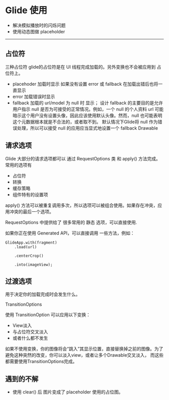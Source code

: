 # Glide 使用

- 解决模拟播放时的闪烁问题
- 使用动态图做 placeholder

---

## 占位符

三种占位符
glide的占位符是在 UI 线程完成加载的。另外变换也不会被应用到 占位符上。

- placehoder 加载时显示 如果没有设置 error 或 fallback 在加载出错后也将一直显示
- error 加载错误时显示
- fallback 加载的 url/model 为 null 时 显示； 设计 fallback  的主要目的是允许用户指示 null 是否为可接受的正常情况。例如，一个 null 的个人资料 url 可能暗示这个用户没有设置头像，因此应该使用默认头像。然而，null 也可能表明这个元数据根本就是不合法的，或者取不到。 默认情况下Glide将 null 作为错误处理，所以可以接受 null 的应用应当显式地设置一个 fallback Drawable


## 请求选项

Glide 大部分的请求选项都可以 通过 RequestOptions 类 和 apply() 方法完成。
常用的选项有
- 占位符 
- 转换 
- 缓存策略
- 组件特有的设置项

apply() 方法可以被重复调用多次，所以选项可以被组合使用。如果存在冲突，应用冲突的最后一个选项。

RequestOptions 中提供给了 很多常用的 静态 选项，可以直接使用.

如果你正在使用 Generated API，可以直接调用 一些方法，例如：
```
GlideApp.with(fragment)
    .load(url)
    
    .centerCrop()
  
    .into(imageView);
``` 
## 过渡选项 

用于决定你的加载完成时会发生什么。

TransitionOptions
 
 使用 TransitionOption 可以应用以下变换：
 - View淡入
 - 与占位符交叉淡入
 - 或者什么都不发生
 
 如果不使用变换，你的图像将会“跳入”其显示位置，直接替换掉之前的图像。为了避免这种突然的改变，你可以淡入view，或者让多个Drawable交叉淡入，
 而这些都需要使用TransitionOptions完成。


 
 ## 遇到的不解
 
 - 使用 clear() 后 
  图片变成了 placeholder 使用的占位图。





  